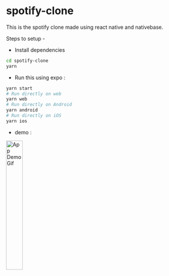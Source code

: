 # spotify-clone
This is the spotify clone made using react native and nativebase.

Steps to setup -
- Install dependencies
```bash
cd spotify-clone
yarn
```
- Run this using expo : 
```bash
yarn start
# Run directly on web
yarn web
# Run directly on Android
yarn android
# Run directly on iOS
yarn ios
```
- demo : 
<img src="./assets/abcd.gif" width="30%" alt="App Demo Gif"/>
